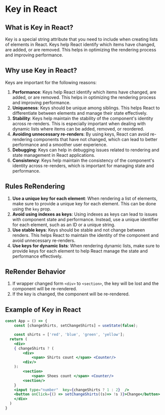 # Key in React

## What is Key in React?

Key is a special string attribute that you need to include when creating lists of elements in React. Keys help React identify which items have changed, are added, or are removed. This helps in optimizing the rendering process and improving performance.

## Why use Key in React?

Keys are important for the following reasons:

1. **Performance**: Keys help React identify which items have changed, are added, or are removed. This helps in optimizing the rendering process and improving performance.
2. **Uniqueness**: Keys should be unique among siblings. This helps React to differentiate between elements and manage their state effectively.
3. **Stability**: Keys help maintain the stability of the component's identity across re-renders. This is especially important when dealing with dynamic lists where items can be added, removed, or reordered.
4. **Avoiding unnecessary re-renders**: By using keys, React can avoid re-rendering components that have not changed, which can lead to better performance and a smoother user experience.
5. **Debugging**: Keys can help in debugging issues related to rendering and state management in React applications.
6. **Consistency**: Keys help maintain the consistency of the component's identity across re-renders, which is important for managing state and performance.

## Rules ReRendering

1. **Use a unique key for each element**: When rendering a list of elements, make sure to provide a unique key for each element. This can be done using the `key` prop.
2. **Avoid using indexes as keys**: Using indexes as keys can lead to issues with component state and performance. Instead, use a unique identifier for each element, such as an ID or a unique string.
3. **Use stable keys**: Keys should be stable and not change between renders. This helps React to maintain the identity of the component and avoid unnecessary re-renders.
4. **Use keys for dynamic lists**: When rendering dynamic lists, make sure to provide keys for each element to help React manage the state and performance effectively.

## ReRender Behavior

1. If wrapper changed form `<div>` to `<section>`, the key will be lost and the component will be re-rendered.
2. If the key is changed, the component will be re-rendered.

## Example of Key in React

```jsx
const App = () => {
    const [changeShirts, setChangeShirts] = useState(false);

    const shirts = ['red', 'blue', 'green', 'yellow'];
  return (
    <div>
    { changeShirts ? (
        <div>
            <span> Shirts count </span> <Counter/>
        <div/>
    ):
        <section>
            <span> Shoes count </span> <Counter/>
        <section/>
    }
    <input type="number"  key={changeShirts ? 1 : 2}  />
    <button onClick={() => setChangeShirts((s)=> !s )}>Change</button>
    </div>
  )
}
```
